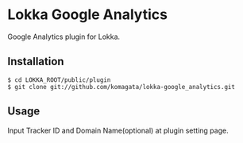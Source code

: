 # Lokka Google Analytics

Google Analytics plugin for Lokka.

## Installation

    $ cd LOKKA_ROOT/public/plugin
    $ git clone git://github.com/komagata/lokka-google_analytics.git

## Usage

Input Tracker ID and Domain Name(optional) at plugin setting page.
